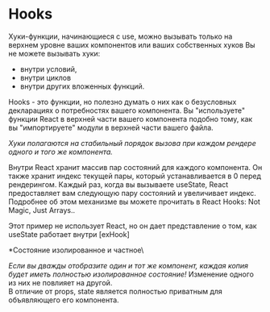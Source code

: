 # Hooks

Хуки-функции, начинающиеся с use, можно вызывать только на верхнем уровне ваших компонентов или ваших собственных хуков Вы не можете вызывать хуки:

- внутри условий,
- внутри циклов
- внутри других вложенных функций.

Hooks - это функции, но полезно думать о них как о безусловных декларациях о потребностях вашего компонента. Вы "используете" функции React в верхней части вашего компонента подобно тому, как вы "импортируете" модули в верхней части вашего файла.

_Хуки полагаются на стабильный порядок вызова при каждом рендере одного и того же компонента._

Внутри React хранит массив пар состояний для каждого компонента. Он также хранит индекс текущей пары, который устанавливается в 0 перед рендерингом. Каждый раз, когда вы вызываете useState, React предоставляет вам следующую пару состояний и увеличивает индекс. Подробнее об этом механизме вы можете прочитать в React Hooks: Not Magic, Just Arrays..

Этот пример не использует React, но он дает представление о том, как useState работает внутри [exHook]

\*Состояние изолированное и частное\

_Если вы дважды отобразите один и тот же компонент, каждая копия будет иметь полностью изолированное состояние!_ Изменение одного из них не повлияет на другой.\
В отличие от props, state является полностью приватным для объявляющего его компонента.

```ts

```

```ts

```

#

```ts

```

```ts

```

#

```ts

```

```ts

```

#

```ts

```

```ts

```
